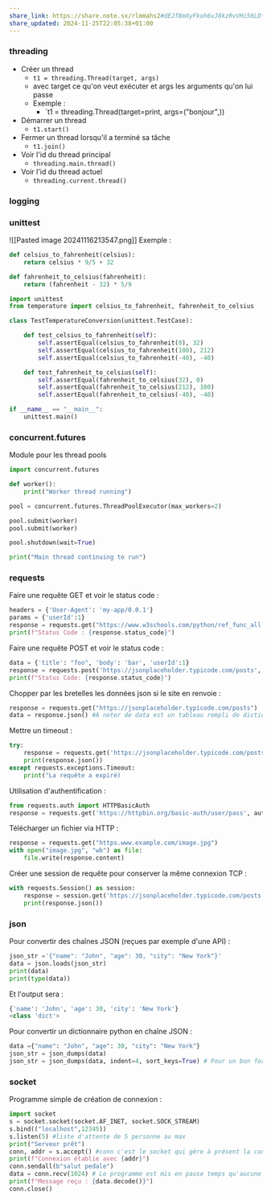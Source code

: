 ```yaml
---
share_link: https://share.note.sx/rlmmahs2#dEJf8mXyFkoh6vJ8kzRvVHi56LDfX7wMckXidtOEf3k
share_updated: 2024-11-25T22:05:38+01:00
---
```

### threading

- Créer un thread
	- `t1 = threading.Thread(target, args)`
	- avec target ce qu'on veut exécuter et args les arguments qu'on lui passe
	- Exemple :
		- `t1 = threading.Thread(target=print, args=("bonjour",))
- Démarrer un thread
	- `t1.start()`
- Fermer un thread lorsqu'il a terminé sa tâche
	- `t1.join()`
- Voir l'id du thread principal
	- `threading.main.thread()`
- Voir l'id du thread actuel
	- `threading.current.thread()`

### logging


### unittest
![[Pasted image 20241116213547.png]]
Exemple :
```python
def celsius_to_fahrenheit(celsius):
    return celsius * 9/5 + 32

def fahrenheit_to_celsius(fahrenheit):
    return (fahrenheit - 32) * 5/9

import unittest
from temperature import celsius_to_fahrenheit, fahrenheit_to_celsius  

class TestTemperatureConversion(unittest.TestCase):

    def test_celsius_to_fahrenheit(self):
        self.assertEqual(celsius_to_fahrenheit(0), 32)  
        self.assertEqual(celsius_to_fahrenheit(100), 212)
        self.assertEqual(celsius_to_fahrenheit(-40), -40)

    def test_fahrenheit_to_celsius(self):
        self.assertEqual(fahrenheit_to_celsius(32), 0)
        self.assertEqual(fahrenheit_to_celsius(212), 100)
        self.assertEqual(fahrenheit_to_celsius(-40), -40)

if __name__ == "__main__":
    unittest.main()
```
### concurrent.futures
Module pour les thread pools
```python
import concurrent.futures

def worker():
    print("Worker thread running")

pool = concurrent.futures.ThreadPoolExecutor(max_workers=2)

pool.submit(worker)
pool.submit(worker)

pool.shutdown(wait=True)

print("Main thread continuing to run")
```
### requests
Faire une requête GET et voir le status code :
```python
headers = {'User-Agent': 'my-app/0.0.1'}
params = {'userId':1}
response = requests.get("https://www.w3schools.com/python/ref_func_all.asp", params=params, headers=headers)
print(f"Status Code : {response.status_code}")
```

Faire une requête POST et voir le status code :
```python
data = {'title': "foo", 'body': 'bar', 'userId':1}
response = requests.post('https://jsonplaceholder.typicode.com/posts', json=data)
print(f"Status Code: {response.status_code}")
```

Chopper par les bretelles les données json si le site en renvoie :
```python
response = requests.get("https://jsonplaceholder.typicode.com/posts")
data = response.json() #A noter de data est un tableau rempli de dictionnaire
```

Mettre un timeout :
```python
try:
	response = requests.get('https://jsonplaceholder.typicode.com/posts', timeout=5)
	print(response.json())
except requests.exceptions.Timeout:
	print("La requête a expiré)
```

Utilisation d'authentification :
```python
from requests.auth import HTTPBasicAuth
response = requests.get('https://httpbin.org/basic-auth/user/pass', auth=HTTPBasicAuth('user', 'pass'))
```

Télécharger un fichier via HTTP :
```python
response = requests.get("https.www.example.com/image.jpg")
with open("image.jpg", "wb") as file:
	file.write(response.content)
```

Créer une session de requête pour conserver la même connexion TCP :
```python
with requests.Session() as session:
    response = session.get('https://jsonplaceholder.typicode.com/posts')
    print(response.json())
```
### json
Pour convertir des chaînes JSON (reçues par exemple d'une API) :
```python
json_str ='{"name": "John", "age": 30, "city": "New York"}'
data = json.loads(json_str)
print(data)
print(type(data))
```
Et l'output sera :
```python
{'name': 'John', 'age': 30, 'city': 'New York'}
<class 'dict'>
```

Pour convertir un dictionnaire python en chaîne JSON :
```python
data ={"name": "John", "age": 30, "city": "New York"}
json_str = json_dumps(data)
json_str = json_dumps(data, indent=4, sort_keys=True) # Pour un bon formatage (ne pas confondre avec fromage), indent c'est bon j'explique pas ça ntm et sort_keys=True c'est pour trier par ordre alphabétique.
```


### socket
Programme simple de création de connexion :
```python
import socket
s = socket.socket(socket.AF_INET, socket.SOCK_STREAM)
s.bind(("localhost",12345))
s.listen(5) #liste d'attente de 5 personne au max
print("Serveur prêt")
conn, addr = s.accept() #conn c'est le socket qui gère à présent la connexion pour que s puisse continuer de recevoir les demandes. addr contient des infos sur cette connexion.
print(f"Connexion établie avec {addr}")
conn.sendall(b"salut pedale")
data = conn.recv(1024) # Le programme est mis en pause temps qu'aucune donnée n'est reçue
print(f"Message reçu : {data.decode()}")
conn.close()
```